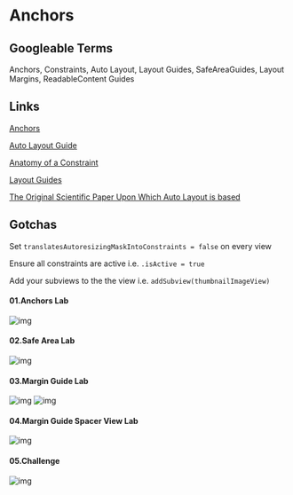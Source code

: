 
# Anchors

## Googleable Terms

Anchors, Constraints, Auto Layout, Layout Guides, SafeAreaGuides, Layout Margins, ReadableContent Guides

## Links

[Anchors](https://developer.apple.com/documentation/uikit/uiview/1622520-leadinganchor)

[Auto Layout Guide](https://developer.apple.com/library/archive/documentation/UserExperience/Conceptual/AutolayoutPG/)

[Anatomy of a Constraint](https://developer.apple.com/library/archive/documentation/UserExperience/Conceptual/AutolayoutPG/AnatomyofaConstraint.html#//apple_ref/doc/uid/TP40010853-CH9-SW1)

[Layout Guides](https://developer.apple.com/documentation/uikit/uilayoutguide)

[The Original Scientific Paper Upon Which Auto Layout is based](https://constraints.cs.washington.edu/solvers/cassowary-tochi.pdf)

## Gotchas

Set `translatesAutoresizingMaskIntoConstraints = false` on every view

Ensure all constraints are active i.e. `.isActive = true`

Add your subviews to the the view i.e. `addSubview(thumbnailImageView)`

#### 01.Anchors Lab

![img](./Images/AnchorsLab.png)

#### 02.Safe Area Lab

![img](./Images/SafeAreaLab.png)

#### 03.Margin Guide Lab

![img](./Images/MarginGuide01.png)
![img](./Images/MarginGuide02.png)

#### 04.Margin Guide Spacer View Lab

![img](./Images/MarginGuideSpaceViewerLab.png)

#### 05.Challenge

![img](./Images/BasicAnchorsChallenge.png)
